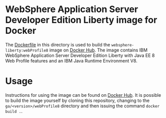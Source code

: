# WebSphere Application Server Developer Edition Liberty image for Docker

The [Dockerfile](Dockerfile) in this directory is used to build the `websphere-liberty:webProfile8` image on [Docker Hub](https://registry.hub.docker.com/_/websphere-liberty/). The image contains IBM WebSphere Application Server Developer Edition Liberty with Java EE 8 Web Profile features and an IBM Java Runtime Environment V8.

# Usage

Instructions for using the image can be found on [Docker Hub](https://registry.hub.docker.com/_/websphere-liberty/). It is possible to build the image yourself by cloning this repository, changing to the `ga/<version>/webProfile8` directory and then issuing the command `docker build .`.
